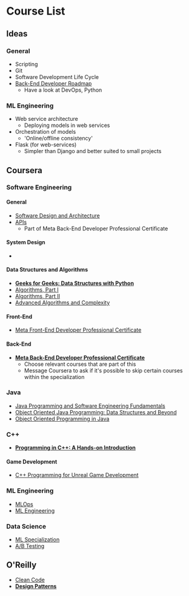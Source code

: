 # Course List
## Ideas
### General
- Scripting
- Git
- Software Development Life Cycle
- [Back-End Developer Roadmap](https://roadmap.sh/backend)
	- Have a look at DevOps, Python
### ML Engineering
- Web service architecture
	- Deploying models in web services
- Orchestration of models
	- 'Online/offline consistency'
- Flask (for web-services)
	- Simpler than Django and better suited to small projects
## Coursera
### Software Engineering
#### General
- [Software Design and Architecture](https://www.coursera.org/programs/hastings-direct-learning-program-ytp79/skills/theoretical-computer-science?authProvider=hastings-direct&collectionId=skill~theoretical-computer-science&productId=hESW_nCIEeeXkArE6jxxNg&productType=s12n&showMiniModal=true&source=program-home)
- [APIs](https://www.coursera.org/programs/hastings-direct-learning-program-ytp79/learn/apis?collectionId=skill~theoretical-computer-science)
	- Part of Meta Back-End Developer Professional Certificate
#### System Design
- 
#### Data Structures and Algorithms
- **[Geeks for Geeks: Data Structures with Python](https://practice.geeksforgeeks.org/courses/Data-Structures-With-Python?utm_source=geeksforgeeks&utm_medium=main_header&utm_campaign=courses)**
- [Algorithms, Part I](https://www.coursera.org/learn/algorithms-part1)
- [Algorithms, Part II](https://www.coursera.org/learn/algorithms-part2)
- [Advanced Algorithms and Complexity](https://www.coursera.org/learn/advanced-algorithms-and-complexity)
#### Front-End
- [Meta Front-End Developer Professional Certificate](https://www.coursera.org/professional-certificates/meta-front-end-developer)
#### Back-End
- **[Meta Back-End Developer Professional Certificate](https://www.coursera.org/professional-certificates/meta-back-end-developer)**
	- Choose relevant courses that are part of this
	- Message Coursera to ask if it's possible to skip certain courses within the specialization
### Java
- [Java Programming and Software Engineering Fundamentals](https://www.coursera.org/specializations/java-programming)
- [Object Oriented Java Programming: Data Structures and Beyond](https://www.coursera.org/specializations/java-object-oriented?irclickid=Su0UqX09JxyPW6vSiK0Vt3rWUkFxHK2HtXwh2I0&irgwc=1&utm_medium=partners&utm_source=impact&utm_campaign=3294490&utm_content=b2c)
- [Object Oriented Programming in Java](https://www.coursera.org/specializations/object-oriented-programming)
### C++
- **[Programming in C++: A Hands-on Introduction](https://www.coursera.org/programs/hastings-direct-learning-program-ytp79/specializations/hands-on-cpp)**
#### Game Development
- [C++ Programming for Unreal Game Development](https://www.coursera.org/specializations/cplusplusunrealgamedevelopment)
### ML Engineering
- [MLOps](https://www.coursera.org/specializations/mlops-machine-learning-duke)
- [ML Engineering](https://www.deeplearning.ai/courses/machine-learning-engineering-for-production-mlops/)
### Data Science
- [ML Specialization](https://www.deeplearning.ai/courses/machine-learning-specialization/)
- [A/B Testing](https://www.udacity.com/course/ab-testing--ud257)
## O'Reilly
- [Clean Code](https://learning.oreilly.com/library/view/clean-code-a/9780136083238/)
- **[Design Patterns](https://learning.oreilly.com/library/view/head-first-design/9781492077992/)**